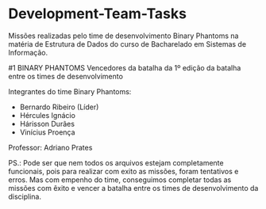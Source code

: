# Development-Team-Tasks
Missões realizadas pelo time de desenvolvimento Binary Phantoms na matéria de Estrutura de Dados do curso de Bacharelado em Sistemas de Informação.

#1 BINARY PHANTOMS 
Vencedores da batalha da 1º edição da batalha entre os times de desenvolvimento

Integrantes do time Binary Phantoms:
- Bernardo Ribeiro (Líder)
- Hércules Ignácio
- Hárisson Durães
- Vinícius Proença

Professor: Adriano Prates

PS.: Pode ser que nem todos os arquivos estejam completamente funcionais, pois para realizar com exito as missões, foram tentativos e erros. Mas com empenho do time, conseguimos completar todas as missões com êxito e vencer a batalha entre os times de desenvolvimento da disciplina.
